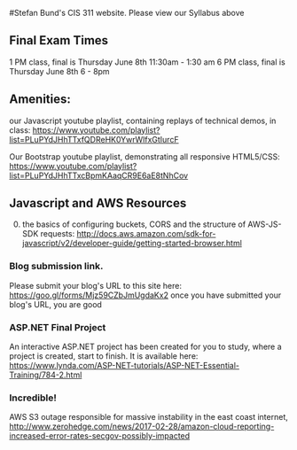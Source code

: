 
#Stefan Bund's CIS 311 website. Please view our Syllabus above
## Final Exam Times
1 PM class, final is Thursday June 8th 11:30am - 1:30 am
6 PM class, final is Thursday June 8th 6 - 8pm

## Amenities: 
our Javascript youtube playlist, containing replays of technical demos, in class: https://www.youtube.com/playlist?list=PLuPYdJHhTTxfQDReHK0YwrWlfxGtIurcF

Our Bootstrap youtube playlist, demonstrating all responsive HTML5/CSS: https://www.youtube.com/playlist?list=PLuPYdJHhTTxcBpmKAaqCR9E6aE8tNhCov

## Javascript and AWS Resources
0. the basics of configuring buckets, CORS and the structure of AWS-JS-SDK requests: http://docs.aws.amazon.com/sdk-for-javascript/v2/developer-guide/getting-started-browser.html

### Blog submission link. 
Please submit your blog's URL to this site here: https://goo.gl/forms/Mjz59CZbJmUgdaKx2 once you have submitted your blog's URL, you are good

### ASP.NET Final Project
An interactive ASP.NET project has been created for you to study, where a project is created, start to finish. It is available here: https://www.lynda.com/ASP-NET-tutorials/ASP-NET-Essential-Training/784-2.html

### Incredible!
AWS S3 outage responsible for massive instability in the east coast internet, http://www.zerohedge.com/news/2017-02-28/amazon-cloud-reporting-increased-error-rates-secgov-possibly-impacted
